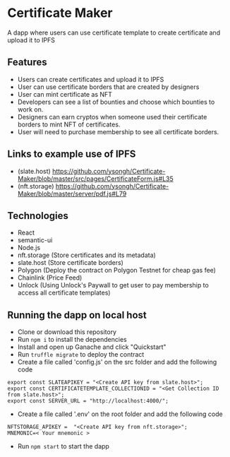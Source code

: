 # Certificate Maker
A dapp where users can use certificate template to create certificate and upload it to IPFS

## Features
- Users can create certificates and upload it to IPFS
- User can use certificate borders that are created by designers
- User can mint certificate as NFT
- Developers can see a list of bounties and choose which bounties to work on.
- Designers can earn cryptos when someone used their certificate borders to mint NFT of certificates.
- User will need to purchase membership to see all certificate borders.

## Links to example use of IPFS
- (slate.host) <https://github.com/ysongh/Certificate-Maker/blob/master/src/pages/CertificateForm.js#L35>
- (nft.storage) <https://github.com/ysongh/Certificate-Maker/blob/master/server/pdf.js#L79>

## Technologies
- React
- semantic-ui
- Node.js
- nft.storage (Store certificates and its metadata)
- slate.host (Store certificate borders)
- Polygon (Deploy the contract on Polygon Testnet for cheap gas fee)
- Chainlink (Price Feed)
- Unlock (Using Unlock's Paywall to get user to pay membership to access all certificate templates)

## Running the dapp on local host
- Clone or download this repository
- Run `npm i` to install the dependencies
- Install and open up Ganache and click "Quickstart"
- Run `truffle migrate` to deploy the contract
- Create a file called 'config.js' on the src folder and add the following code
```
export const SLATEAPIKEY = "<Create API key from slate.host>";
export const CERTIFICATETEMPLATE_COLLECTIONID = "<Get Collection ID from slate.host>";
export const SERVER_URL = "http://localhost:4000/";
```
- Create a file called '.env' on the root folder and add the following code
```
NFTSTORAGE_APIKEY =  "<Create API key from nft.storage>";
MNEMONIC=< Your mnemonic >
```
- Run `npm start` to start the dapp